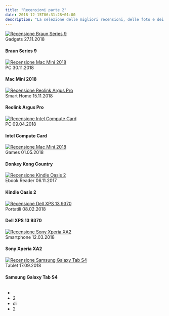 ```yaml
---
title: "Recensioni parte 2"
date: 2018-12-15T06:31:28+01:00
description: "La selezione delle migliori recensioni, delle foto e dei video di Riccardo Palombo. Parte 2"
---
```


<div class="site__content">
			<!-- blog -->
			<div class="blog">
				<div class="row">
<!-- thumb -->
<div class="column col-4">
<div class="thumb__image">
							<a href="https://www.hdblog.it/2017/12/01/recensione-rasoio-braun-series-9/" title="Vedi la recensione a Braun Series 9 su HDblog.it" target="_blank" rel="noopener">
								<img src="/assets/img/blog/rasoio-braun-recensione-palombo.jpg" alt="Recensione Braun Series 9" class="responsive">
							</a>
						</div>
						<div class="thumb__header">
							<div class="post__metas">
								<span class="post__cat">Gadgets</span>
								<span class="post__date">27.11.2018</span>
							</div>
							<h4 class="post__title">Braun Series 9</h4>
						</div>
				
</div>

<!-- thumb -->
<div class="column col-4">
						<div class="thumb__image">
							<a href="https://apple.hdblog.it/2018/11/30/recensione-apple-mac-mini-2018/" title="Vedi la recensione ad Apple Mac Mini 2018 su HDblog.it" target="_blank" rel="noopener">
								<img src="/assets/img/blog/mac-mini-recensione-palombo.jpg" alt="Recensione Mac Mini 2018" class="responsive">
							</a>
						</div>
						<div class="thumb__header">
							<div class="post__metas">
								<span class="post__cat">PC</span>
								<span class="post__date">30.11.2018</span>
							</div>
							<h4 class="post__title">Mac Mini 2018</h4>
						</div>
					</div>

<!-- thumb -->
<div class="column col-4">
						<div class="thumb__image">
							<a href="https://www.hdblog.it/2018/10/15/reolink-argus-pro-recensione-videosorveglianza/" title="Vedi la recensione a Reolink Argus Pro su HDblog.it" target="_blank" rel="noopener">
								<img src="/assets/img/blog/reolink-argus-recensione-palombo.jpg" alt="Recensione Reolink Argus Pro" class="responsive">
							</a>
						</div>
						<div class="thumb__header">
							<div class="post__metas">
								<span class="post__cat">Smart Home</span>
								<span class="post__date">15.11.2018</span>
							</div>
							<h4 class="post__title">Reolink Argus Pro</h4>
						</div>
					</div>
				</div>

<div class="gap-50"></div>
				<div class="row">
<!-- thumb -->
<div class="column col-4">
<div class="thumb__image">
							<a href="https://hardware.hdblog.it/2018/04/06/intel-compute-card-recensione/" title="Vedi la recensione a Intel Compute Card su HDblog.it" target="_blank" rel="noopener">
								<img src="/assets/img/blog/intel-compute-card-recensione-palombo.jpg" alt="Recensione Intel Compute Card" class="responsive">
							</a>
						</div>
						<div class="thumb__header">
							<div class="post__metas">
								<span class="post__cat">PC</span>
								<span class="post__date">09.04.2018</span>
							</div>
							<h4 class="post__title">Intel Compute Card</h4>
						</div>
				
</div>

<!-- thumb -->
<div class="column col-4">
						<div class="thumb__image">
							<a href="https://games.hdblog.it/2018/05/01/recensione-donkey-kong-country-tropical-freeze/" title="Vedi la recensione a Donkey Kong Country su HDblog.it" target="_blank" rel="noopener">
								<img src="/assets/img/blog/donkey-kong-recensione-palombo.jpg" alt="Recensione Mac Mini 2018" class="responsive">
							</a>
						</div>
						<div class="thumb__header">
							<div class="post__metas">
								<span class="post__cat">Games</span>
								<span class="post__date">01.05.2018</span>
							</div>
							<h4 class="post__title">Donkey Kong Country</h4>
						</div>
					</div>

<!-- thumb -->
<div class="column col-4">
						<div class="thumb__image">
							<a href="https://www.hdblog.it/2017/11/06/kindle-oasis-2-recensione/" title="Vedi la recensione a Kindle Oasis 2 su HDblog.it" target="_blank" rel="noopener">
								<img src="/assets/img/blog/kindle-oasis-recensione-palombo.jpg" alt="Recensione Kindle Oasis 2" class="responsive">
							</a>
						</div>
						<div class="thumb__header">
							<div class="post__metas">
								<span class="post__cat">Ebook Reader</span>
								<span class="post__date">06.11.2017</span>
							</div>
							<h4 class="post__title">Kindle Oasis 2</h4>
						</div>
					</div>
				</div>
				<div class="gap-50"></div>
<div class="row">
<!-- thumb -->
<div class="column col-4">
						<div class="thumb__image">
							<a href="https://hardware.hdblog.it/2018/02/08/recensione-dell-xps-13-9370/" title="Vedi la recensione a Dell XPS 13 su HDblog.it" target="_blank" rel="noopener">
								<img src="/assets/img/blog/dell-xps-13-recensione-palombo.jpg" alt="Recensione Dell XPS 13 9370" class="responsive">
							</a>
						</div>
						<div class="thumb__header">
							<div class="post__metas">
								<span class="post__cat">Portatili</span>
								<span class="post__date">08.02.2018</span>
							</div>
							<h4 class="post__title">Dell XPS 13 9370</h4>
						</div>
					</div>
				
<!-- thumb -->
<div class="column col-4">
						<div class="thumb__image">
							<a href="https://android.hdblog.it/2018/03/12/sony-xperia-xa2-recensione/" title="Vedi la recensione a Sony Xperia XA2 su HDblog.it" target="_blank" rel="noopener">
								<img src="/assets/img/blog/sony-xperia-recensione-palombo.jpg" alt="Recensione Sony Xperia XA2" class="responsive">
							</a>
						</div>
						<div class="thumb__header">
							<div class="post__metas">
								<span class="post__cat">Smartphone</span>
								<span class="post__date">12.03.2018</span>
							</div>
							<h4 class="post__title">Sony Xperia XA2</h4>
						</div>
					</div>

<!-- thumb -->
<div class="column col-4">
					<div class="thumb__image">
							<a href="https://samsung.hdblog.it/2018/09/17/recensione-samsung-galaxy-tab-s4/" title="Vedi la recensione a Samsung Galaxy Tab S4 2018 su HDblog.it" target="_blank" rel="noopener">
								<img src="/assets/img/blog/galaxy-tab-s4-recensione-palombo.jpg" alt="Recensione Samsung Galaxy Tab S4" class="responsive">
							</a>
						</div>
						<div class="thumb__header">
							<div class="post__metas">
								<span class="post__cat">Tablet</span>
								<span class="post__date">17.09.2018</span>
							</div>
							<h4 class="post__title">Samsung Galaxy Tab S4</h4>
						</div>	
					</div>
				</div>
<ul class="pages__nav clearfix">
					<li class="prev"><a href="/lavori" title="Torna a Pagina 1 - Recensioni di Riccardo Palombo"><span class="icon"></span></a></li>
					<li class="number">2</li>
					<li class="number">di</li>
					<li class="number">2</li>
				</ul>
</div>
